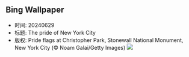 ## Bing Wallpaper
- 时间: 20240629
- 标题: The pride of New York City
- 版权: Pride flags at Christopher Park, Stonewall National Monument, New York City (© Noam Galai/Getty Images)
![](https://cn.bing.com/th?id=OHR.ChristopherPark_EN-US9362447266_UHD.jpg&rf=LaDigue_UHD.jpg&pid=hp&w=3840&h=2160&rs=1&c=4)

